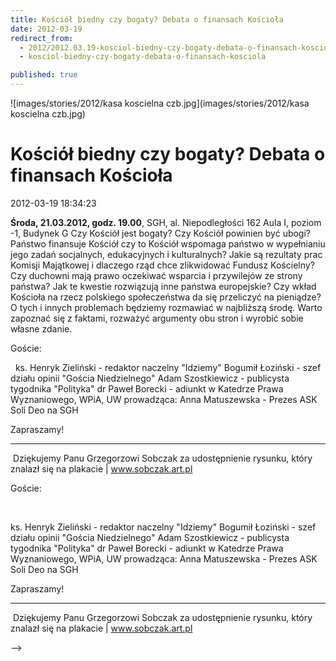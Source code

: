 ```yaml
---
title: Kościół biedny czy bogaty? Debata o finansach Kościoła
date: 2012-03-19
redirect_from: 
  - 2012/2012.03.19-kosciol-biedny-czy-bogaty-debata-o-finansach-kosciola
  - kosciol-biedny-czy-bogaty-debata-o-finansach-kosciola

published: true
---
```



![images/stories/2012/kasa koscielna czb.jpg](images/stories/2012/kasa koscielna czb.jpg)

# Kościół biedny czy bogaty? Debata o finansach Kościoła

<time>2012-03-19 18:34:23</time>



**Środa, 21.03.2012, godz. 19.00**, SGH, al. Niepodległ​ości 162 Aula I, poziom -1, Budynek G
Czy Kościół jest bogaty?
Czy Kościół powinien być ubogi? 
Państwo finansuje Kościół czy to Kościół wspomaga państwo w wypełnianiu jego zadań socjalnych, edukacyjnych i kulturalnych? 
Jakie są rezultaty prac Komisji Majątkowej i dlaczego rząd chce zlikwidować Fundusz Kościelny? 
Czy duchowni mają prawo oczekiwać wsparcia i przywilejów ze strony państwa? 
Jak te kwestie rozwiązują inne państwa europejskie? 
Czy wkład Kościoła na rzecz polskiego społeczeństwa da się przeliczyć na pieniądze?
O tych i innych problemach będziemy rozmawiać w najbliższą środę. Warto zapoznać się z faktami, rozważyć argumenty obu stron i wyrobić sobie własne zdanie.
 

<!--{{intro-break}}-->
Goście:

 
ks. Henryk Zieliński - redaktor naczelny "Idziemy"
 Bogumił Łoziński - szef działu opinii "Gościa Niedzielnego"
 Adam Szostkiewicz - publicysta tygodnika "Polityka"
 dr Paweł Borecki - adiunkt w Katedrze Prawa Wyznaniowego, WPiA, UW
 prowadząca: Anna Matuszewska - Prezes ASK Soli Deo na SGH

 Zapraszamy!

 ---
&nbsp;Dziękujemy Panu Grzegorzowi Sobczak za udostępnienie rysunku, który znalazł się na plakacie | www.sobczak.art.pl


<!--CONTENT FROM OLD SERVER (jos before 2013): 

**Środa, 21.03.2012, godz. 19.00**, SGH, al. Niepodległ​ości 162 Aula I, poziom -1, Budynek G


Czy Kościół jest bogaty?
Czy Kościół powinien być ubogi? 
Państwo finansuje Kościół czy to Kościół wspomaga państwo w wypełnianiu jego zadań socjalnych, edukacyjnych i kulturalnych? 
Jakie są rezultaty prac Komisji Majątkowej i dlaczego rząd chce zlikwidować Fundusz Kościelny? 
Czy duchowni mają prawo oczekiwać wsparcia i przywilejów ze strony państwa? 
Jak te kwestie rozwiązują inne państwa europejskie? 
Czy wkład Kościoła na rzecz polskiego społeczeństwa da się przeliczyć na pieniądze?


O tych i innych problemach będziemy rozmawiać w najbliższą środę. Warto zapoznać się z faktami, rozważyć argumenty obu stron i wyrobić sobie własne zdanie.


 


<!--{{intro-break}}-->

Goście:

 


ks. Henryk Zieliński - redaktor naczelny "Idziemy"
 Bogumił Łoziński - szef działu opinii "Gościa Niedzielnego"
 Adam Szostkiewicz - publicysta tygodnika "Polityka"
 dr Paweł Borecki - adiunkt w Katedrze Prawa Wyznaniowego, WPiA, UW
 prowadząca: Anna Matuszewska - Prezes ASK Soli Deo na SGH

 Zapraszamy!

 ---
&nbsp;Dziękujemy Panu Grzegorzowi Sobczak za udostępnienie rysunku, który znalazł się na plakacie | www.sobczak.art.pl

-->

<!--{{json:{"created_date":"2012-03-19 18:34:23","publish_down":"0000-00-00 00:00:00","id":"1080"}}}-->